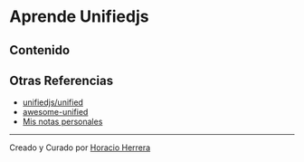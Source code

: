 # Aprende Unifiedjs

## Contenido

## Otras Referencias

- [unifiedjs/unified](https://github.com/unifiedjs/unified)
- [awesome-unified](https://github.com/unifiedjs/awesome-unified)
- [Mis notas personales](https://horacioh.github.io/braindump/unified)

---

Creado y Curado por [Horacio Herrera](https://twitter.com/hhg2288)
